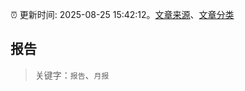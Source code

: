 :alarm_clock: 更新时间: 2025-08-25 15:42:12。[文章来源](/README.md)、[文章分类](/TAGS.md)

## 报告


> 关键字：`报告`、`月报`



